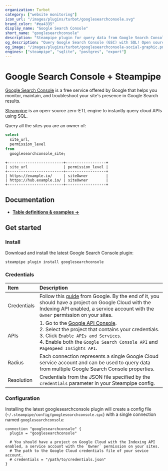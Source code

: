 ```yaml
---
organization: Turbot
category: ["website monitoring"]
icon_url: "/images/plugins/turbot/googlesearchconsole.svg"
brand_color: "#ea4335"
display_name: "Google Search Console"
short_name: "googlesearchconsole"
description: "Steampipe plugin for query data from Google Search Console (GSC)."
og_description: "Query Google Search Console (GSC) with SQL! Open source CLI. No DB required."
og_image: "/images/plugins/turbot/googlesearchconsole-social-graphic.png"
engines: ["steampipe", "sqlite", "postgres", "export"]
---
```


# Google Search Console + Steampipe

[Google Search Console](https://search.google.com/search-console) is a free service offered by Google that helps you monitor, maintain, and troubleshoot your site's presence in Google Search results.

[Steampipe](https://steampipe.io) is an open-source zero-ETL engine to instantly query cloud APIs using SQL.

Query all the sites you are an owner of:

```sql
select
  site_url,
  permission_level
from
  googlesearchconsole_site;
```

```
+-------------------------+------------------+
| site_url                | permission_level |
+-------------------------+------------------+
| https://example.io/     | siteOwner        |
| https://hub.example.io/ | siteOwner        |
+-------------------------+------------------+
```

## Documentation

- **[Table definitions & examples →](/plugins/turbot/googlesearchconsole/tables)**

## Get started

### Install

Download and install the latest Google Search Console plugin:

```shell
steampipe plugin install googlesearchconsole
```

### Credentials

| Item        | Description |
| :---------- | :---------- |
| Credentials | Follow this [guide](https://developers.google.com/search/apis/indexing-api/v3/prereqs) from Google. By the end of it, you should have a project on Google Cloud with the Indexing API enabled, a service account with the `Owner` permission on your sites. |
| APIs | 1. Go to the [Google API Console](https://console.cloud.google.com/apis/dashboard). <br/> 2. Select the project that contains your credentials. <br/> 3. Click `Enable APIs and Services`. <br/> 4. Enable both the `Google Search Console API` and `PageSpeed Insights API`.
| Radius      | Each connection represents a single Google Cloud service account and can be used to query data from multiple Google Search Console properties. |
| Resolution  | Credentials from the JSON file specified by the `credentials` parameter in your Steampipe config. |

### Configuration

Installing the latest googlesearchconsole plugin will create a config file (`~/.steampipe/config/googlesearchconsole.spc`) with a single connection named `googlesearchconsole`:

```hcl
connection "googlesearchconsole" {
  plugin = "googlesearchconsole"

  # You should have a project on Google Cloud with the Indexing API enabled, a service account with the `Owner` permission on your sites.
  # The path to the Google Cloud credentials file of your sevice account.
  # credentials = "/path/to/credentials.json"
}
```
